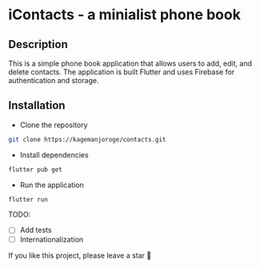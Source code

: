 # iContacts - a minialist phone book

## Description

This is a simple phone book application that allows users to add, edit, and delete contacts. The application is built Flutter and uses Firebase for authentication and storage.

## Installation

- Clone the repository

```bash
git clone https://kagemanjoroge/contacts.git
```

- Install dependencies

```bash
flutter pub get
```

- Run the application

```bash
flutter run
```

TODO:

- [ ] Add tests
- [ ] Internationalization

If you like this project, please leave a star 🌟
